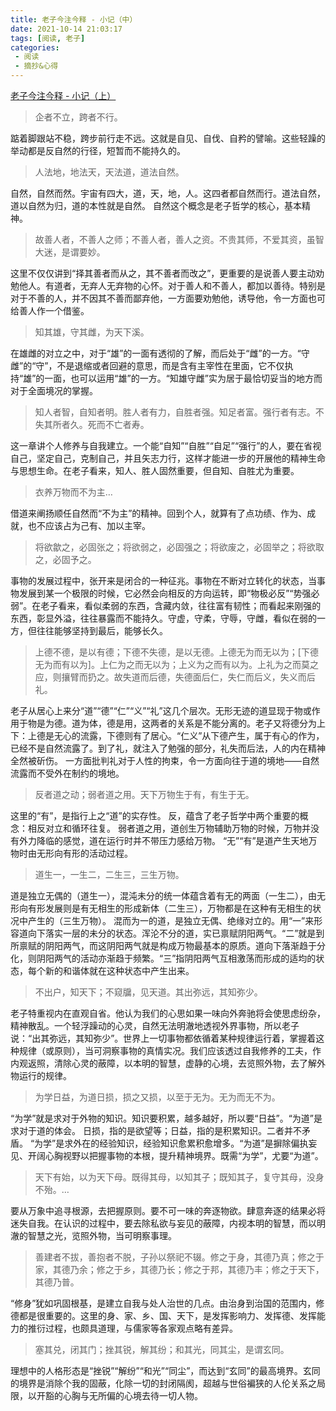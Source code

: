 ```yaml
---
title: 老子今注今释 - 小记（中）
date: 2021-10-14 21:03:17
tags: [阅读, 老子]
categories: 
 - 阅读
 - 摘抄&心得
---
```

[老子今注今释 - 小记（上）](https://guozi149.me/%E9%98%85%E8%AF%BB/%E6%91%98%E6%8A%84-%E5%BF%83%E5%BE%97/%E8%80%81%E5%AD%90%E4%BB%8A%E6%B3%A8%E4%BB%8A%E9%87%8A-%E5%B0%8F%E8%AE%B0%EF%BC%88%E4%B8%8A%EF%BC%89/)

> 企者不立，跨者不行。

踮着脚跟站不稳，跨步前行走不远。这就是自见、自伐、自矜的譬喻。这些轻躁的举动都是反自然的行径，短暂而不能持久的。

> 人法地，地法天，天法道，道法自然。

自然，自然而然。宇宙有四大，道，天，地，人。这四者都自然而行。道法自然，道以自然为归，道的本性就是自然。
自然这个概念是老子哲学的核心，基本精神。

> 故善人者，不善人之师；不善人者，善人之资。不贵其师，不爱其资，虽智大迷，是谓要妙。

这里不仅仅讲到“择其善者而从之，其不善者而改之”，更重要的是说善人要主动劝勉他人。有道者，无弃人无弃物的心怀。对于善人和不善人，都加以善待。特别是对于不善的人，并不因其不善而鄙弃他，一方面要劝勉他，诱导他，令一方面也可给善人作一个借鉴。

<!-- more -->

> 知其雄，守其雌，为天下溪。

在雄雌的对立之中，对于“雄”的一面有透彻的了解，而后处于“雌”的一方。“守雌”的“守”，不是退缩或者回避的意思，而是含有主宰性在里面，它不仅执持“雄”的一面，也可以运用“雄”的一方。“知雄守雌”实为居于最恰切妥当的地方而对于全面境况的掌握。

> 知人者智，自知者明。胜人者有力，自胜者强。知足者富。强行者有志。不失其所者久。死而不亡者寿。

这一章讲个人修养与自我建立。一个能“自知”“自胜”“自足”“强行”的人，要在省视自己，坚定自己，克制自己，并且矢志力行，这样才能进一步的开展他的精神生命与思想生命。在老子看来，知人、胜人固然重要，但自知、自胜尤为重要。

> 衣养万物而不为主…

借道来阐扬顺任自然而“不为主”的精神。回到个人，就算有了点功绩、作为、成就，也不应该占为己有、加以主宰。

> 将欲歙之，必固张之；将欲弱之，必固强之；将欲废之，必固举之；将欲取之，必固予之。

事物的发展过程中，张开来是闭合的一种征兆。事物在不断对立转化的状态，当事物发展到某一个极限的时候，它必然会向相反的方向运转，即“物极必反”“势强必弱”。在老子看来，看似柔弱的东西，含藏内敛，往往富有韧性；而看起来刚强的东西，彰显外溢，往往暴露而不能持久。守虚，守柔，守辱，守雌，看似在弱的一方，但往往能够坚持到最后，能够长久。

> 上德不德，是以有德；下德不失德，是以无德。上德无为而无以为；[下德无为而有以为]。上仁为之而无以为；上义为之而有以为。上礼为之而莫之应，则攘臂而扔之。故失道而后德，失德面后仁，失仁而后义，失义而后礼。

老子从居心上来分“道”“德”“仁”“义”“礼”这几个层次。无形无迹的道显现于物或作用于物是为德。道为体，德是用，这两者的关系是不能分离的。老子又将德分为上下：上德是无心的流露，下德则有了居心。“仁义”从下德产生，属于有心的作为，已经不是自然流露了。到了礼，就注入了勉强的部分，礼失而后法，人的内在精神全然被斫伤。
一方面批判礼对于人性的拘束，令一方面向往于道的境地——自然流露而不受外在制约的境地。

> 反者道之动；弱者道之用。天下万物生于有，有生于无。

这里的“有”，是指行上之“道”的实存性。
反，蕴含了老子哲学中两个重要的概念：相反对立和循环往复。
弱者道之用，道创生万物辅助万物的时候，万物并没有外力降临的感觉，道在运行时并不带压力感给万物。
“无”“有”是道产生天地万物时由无形向有形的活动过程。

> 道生一，一生二，二生三，三生万物。

道是独立无偶的（道生一），混沌未分的统一体蕴含着有无的两面（一生二），由无形向有形发展则是有无相生的形成新体（二生三），万物都是在这种有无相生的状况中产生的（三生万物）。
混而为一的道，是独立无偶、绝缘对立的。用“一”来形容道向下落实一层的未分的状态。浑沦不分的道，实已禀赋阴阳两气。“二”就是到所禀赋的阴阳两气，而这阴阳两气就是构成万物最基本的原质。道向下落渐趋于分化，则阴阳两气的活动亦渐趋于频繁。“三”指阴阳两气互相激荡而形成的适均的状态，每个新的和谐体就在这种状态中产生出来。

> 不出户，知天下；不窥牖，见天道。其出弥远，其知弥少。

老子特重视内在直观自省。他认为我们的心思如果一味向外奔驰将会使思虑纷杂，精神散乱。一个轻浮躁动的心灵，自然无法明澈地透视外界事物，所以老子说：“出其弥远，其知弥少”。世界上一切事物都依循着某种规律运行着，掌握着这种规律（或原则），当可洞察事物的真情实况。我们应该透过自我修养的工夫，作内观返照，清除心灵的蔽障，以本明的智慧，虚静的心境，去览照外物，去了解外物运行的规律。

> 为学日益，为道日损，损之又损，以至于无为。无为而无不为。

“为学”就是求对于外物的知识。知识要积累，越多越好，所以要“日益”。“为道”是求对于道的体会。
日损，指的是欲望等；日益，指的是积累知识。二者并不矛盾。
“为学”是求外在的经验知识，经验知识愈累积愈增多。“为道”是摒除偏执妄见、开阔心胸视野以把握事物的本根，提升精神境界。既需“为学”，尤要“为道”。

> 天下有始，以为天下母。既得其母，以知其子；既知其子，复守其母，没身不殆。…

要从万象中追寻根源，去把握原则。要不可一味的奔逐物欲。肆意奔逐的结果必将迷失自我。在认识的过程中，要去除私欲与妄见的蔽障，内视本明的智慧，而以明澈的智慧之光，览照外物，当可明察事理。

> 善建者不拔，善抱者不脱，子孙以祭祀不辍。修之于身，其德乃真；修之于家，其德乃余；修之于乡，其德乃长；修之于邦，其德乃丰；修之于天下，其德乃普。

“修身”犹如巩固根基，是建立自我与处人治世的几点。由治身到治国的范围内，修德都是很重要的。这里的身、家、乡、国、天下，是发挥影响力、发挥德、发挥能力的推衍过程，也颇具道理，与儒家等各家观点略有差异。

> 塞其兑，闭其门；挫其锐，解其纷；和其光，同其尘，是谓玄同。

理想中的人格形态是“挫锐”“解纷”“和光”“同尘”，而达到“玄同”的最高境界。玄同的境界是消除个我的固蔽，化除一切的封闭隔阂，超越与世俗褊狭的人伦关系之局限，以开豁的心胸与无所偏的心境去待一切人物。
